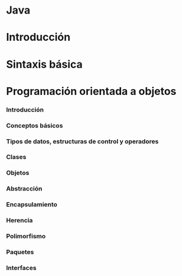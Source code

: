 # Java

# Introducción

# Sintaxis básica

# Programación orientada a objetos

### Introducción

### Conceptos básicos

### Tipos de datos, estructuras de control y operadores

### Clases

### Objetos

### Abstracción

### Encapsulamiento

### Herencia

### Polimorfismo

### Paquetes

### Interfaces